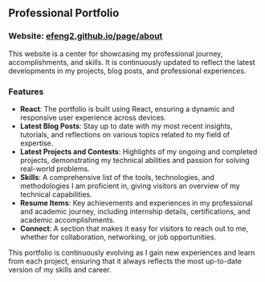 ## Professional Portfolio

### Website: [efeng2.github.io/page/about](https://efeng2.github.io/page/about)

This website is a center for showcasing my professional journey, accomplishments, and skills. It is continuously updated to reflect the latest developments in my projects, blog posts, and professional experiences.

### Features

- **React**: The portfolio is built using React, ensuring a dynamic and responsive user experience across devices.
- **Latest Blog Posts**: Stay up to date with my most recent insights, tutorials, and reflections on various topics related to my field of expertise.
- **Latest Projects and Contests**: Highlights of my ongoing and completed projects, demonstrating my technical abilities and passion for solving real-world problems.
- **Skills**: A comprehensive list of the tools, technologies, and methodologies I am proficient in, giving visitors an overview of my technical capabilities.
- **Resume Items**: Key achievements and experiences in my professional and academic journey, including internship details, certifications, and academic accomplishments.
- **Connect**: A section that makes it easy for visitors to reach out to me, whether for collaboration, networking, or job opportunities.

This portfolio is continuously evolving as I gain new experiences and learn from each project, ensuring that it always reflects the most up-to-date version of my skills and career.
